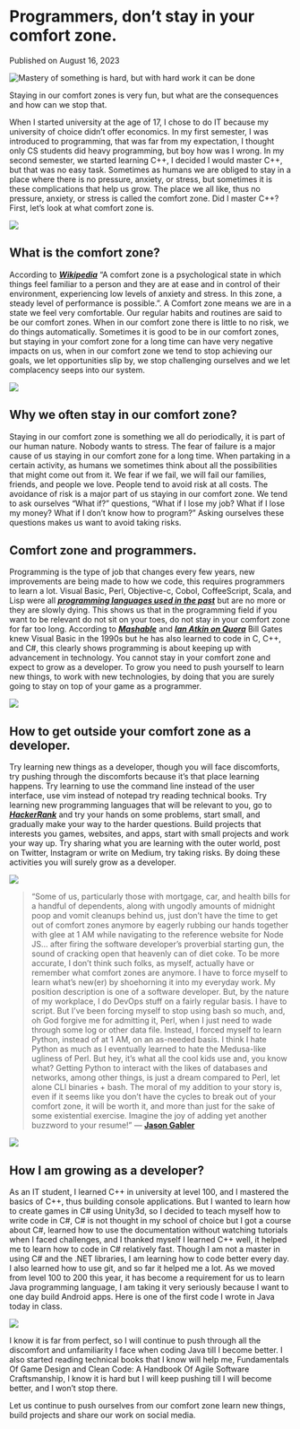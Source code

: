 # Programmers, don’t stay in your comfort zone.

Published on August 16, 2023

![Mastery of something is hard, but with hard work it can be done](https://cdn.sanity.io/images/ok7qsbpm/production/79f99c347fed6a51bd5878cb83c3a39c8920ef12-1692x1024.png?q=75&fit=clip&auto=format&fm=webp)

Staying in our comfort zones is very fun, but what are the consequences and how can we stop that.

When I started university at the age of 17, I chose to do IT because my university of choice didn’t offer economics. In my first semester, I was introduced to programming, that was far from my expectation, I thought only CS students did heavy programming, but boy how was I wrong. In my second semester, we started learning C++, I decided I would master C++, but that was no easy task. Sometimes as humans we are obliged to stay in a place where there is no pressure, anxiety, or stress, but sometimes it is these complications that help us grow. The place we all like, thus no pressure, anxiety, or stress is called the comfort zone. Did I master C++? First, let’s look at what comfort zone is.



![](https://cdn.sanity.io/images/ok7qsbpm/production/1252dc8e31d21e43b8508e08847b47d56c95ddfa-449x674.png)

## What is the comfort zone?

According to [**_Wikipedia_**](https://en.wikipedia.org/wiki/Comfort_zone) “A comfort zone is a psychological state in which things feel familiar to a person and they are at ease and in control of their environment, experiencing low levels of anxiety and stress. In this zone, a steady level of performance is possible.”. A Comfort zone means we are in a state we feel very comfortable. Our regular habits and routines are said to be our comfort zones. When in our comfort zone there is little to no risk, we do things automatically. Sometimes it is good to be in our comfort zones, but staying in your comfort zone for a long time can have very negative impacts on us, when in our comfort zone we tend to stop achieving our goals, we let opportunities slip by, we stop challenging ourselves and we let complacency seeps into our system.



![](https://cdn.sanity.io/images/ok7qsbpm/production/47107f5b78ae849a251efce628f55984fb69ccd0-720x481.png)

## Why we often stay in our comfort zone?

Staying in our comfort zone is something we all do periodically, it is part of our human nature. Nobody wants to stress. The fear of failure is a major cause of us staying in our comfort zone for a long time. When partaking in a certain activity, as humans we sometimes think about all the possibilities that might come out from it. We fear if we fail, we will fail our families, friends, and people we love. People tend to avoid risk at all costs. The avoidance of risk is a major part of us staying in our comfort zone. We tend to ask ourselves “What if?” questions, “What if I lose my job? What if I lose my money? What if I don’t know how to program?” Asking ourselves these questions makes us want to avoid taking risks.

## Comfort zone and programmers.

Programming is the type of job that changes every few years, new improvements are being made to how we code, this requires programmers to learn a lot. Visual Basic, Perl, Objective-c, Cobol, CoffeeScript, Scala, and Lisp were all [**_programming languages used in the past_**](https://www.itproportal.com/features/programming-languages-to-avoid/) but are no more or they are slowly dying. This shows us that in the programming field if you want to be relevant do not sit on your toes, do not stay in your comfort zone for far too long. According to [**_Mashable_**](https://mashable.com/2013/02/11/bill-gates-things/) and [**_Ian Atkin on Quora_**](https://www.quora.com/Which-programming-languages-does-Bill-Gates-know) Bill Gates knew Visual Basic in the 1990s but he has also learned to code in C, C++, and C#, this clearly shows programming is about keeping up with advancement in technology. You cannot stay in your comfort zone and expect to grow as a developer. To grow you need to push yourself to learn new things, to work with new technologies, by doing that you are surely going to stay on top of your game as a programmer.



![](https://cdn.sanity.io/images/ok7qsbpm/production/ce022ebec723f4fb6b2a6e578fe70ae3937c930f-720x479.png)

## How to get outside your comfort zone as a developer.

Try learning new things as a developer, though you will face discomforts, try pushing through the discomforts because it’s that place learning happens. Try learning to use the command line instead of the user interface, use vim instead of notepad try reading technical books. Try learning new programming languages that will be relevant to you, go to [**_HackerRank_**](https://www.hackerrank.com/) and try your hands on some problems, start small, and gradually make your way to the harder questions. Build projects that interests you games, websites, and apps, start with small projects and work your way up. Try sharing what you are learning with the outer world, post on Twitter, Instagram or write on Medium, try taking risks. By doing these activities you will surely grow as a developer.



![](https://cdn.sanity.io/images/ok7qsbpm/production/868f51d7b81c83fd8b02e1be9308beca69f7a572-705x470.png)

> “Some of us, particularly those with mortgage, car, and health bills for a handful of dependents, along with ungodly amounts of midnight poop and vomit cleanups behind us, just don’t have the time to get out of comfort zones anymore by eagerly rubbing our hands together with glee at 1 AM while navigating to the reference website for Node JS… after firing the software developer’s proverbial starting gun, the sound of cracking open that heavenly can of diet coke. To be more accurate, I don’t think such folks, as myself, actually have or remember what comfort zones are anymore. I have to force myself to learn what’s new(er) by shoehorning it into my everyday work. My position description is one of a software developer. But, by the nature of my workplace, I do DevOps stuff on a fairly regular basis. I have to script. But I’ve been forcing myself to stop using bash so much, and, oh God forgive me for admitting it, Perl, when I just need to wade through some log or other data file. Instead, I forced myself to learn Python, instead of at 1 AM, on an as-needed basis. I think I hate Python as much as I eventually learned to hate the Medusa-like ugliness of Perl. But hey, it’s what all the cool kids use and, you know what? Getting Python to interact with the likes of databases and networks, among other things, is just a dream compared to Perl, let alone CLI binaries + bash. The moral of my addition to your story is, even if it seems like you don’t have the cycles to break out of your comfort zone, it will be worth it, and more than just for the sake of some existential exercise. Imagine the joy of adding yet another buzzword to your resume!” — [**Jason Gabler**](https://dev.to/jasongabler/comment/1aa8)



![](https://cdn.sanity.io/images/ok7qsbpm/production/309b31d70b61b212ea6466036d5a0d40a30871f2-720x480.png)

## How I am growing as a developer?

As an IT student, I learned C++ in university at level 100, and I mastered the basics of C++, thus building console applications. But I wanted to learn how to create games in C# using Unity3d, so I decided to teach myself how to write code in C#, C# is not thought in my school of choice but I got a course about C#, learned how to use the documentation without watching tutorials when I faced challenges, and I thanked myself I learned C++ well, it helped me to learn how to code in C# relatively fast. Though I am not a master in using C# and the .NET libraries, I am learning how to code better every day. I also learned how to use git, and so far it helped me a lot. As we moved from level 100 to 200 this year, it has become a requirement for us to learn Java programming language, I am taking it very seriously because I want to one day build Android apps. Here is one of the first code I wrote in Java today in class.



![](https://cdn.sanity.io/images/ok7qsbpm/production/a1919291ec73f2e7cc07974f6b5e530f24139971-640x480.png)

I know it is far from perfect, so I will continue to push through all the discomfort and unfamiliarity I face when coding Java till I become better. I also started reading technical books that I know will help me, Fundamentals Of Game Design and Clean Code: A Handbook Of Agile Software Craftsmanship, I know it is hard but I will keep pushing till I will become better, and I won’t stop there.

Let us continue to push ourselves from our comfort zone learn new things, build projects and share our work on social media.
